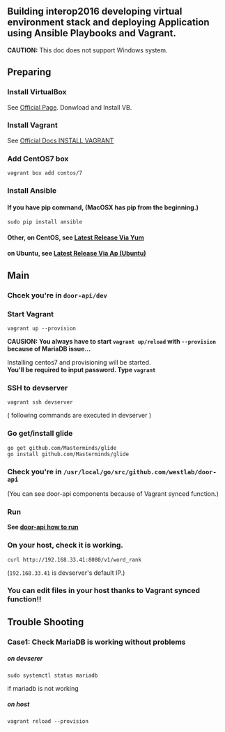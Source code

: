 Building interop2016 developing virtual environment stack and deploying Application using Ansible Playbooks and Vagrant.
-------------------------------------------

**CAUTION:** This doc does not support Windows system.

## Preparing
### Install VirtualBox
See [Official Page](https://www.virtualbox.org/wiki/Downloads). Donwload and Install VB.
### Install Vagrant
See [Official Docs INSTALL VAGRANT](https://www.vagrantup.com/docs/installation/)
### Add CentOS7 box

```
vagrant box add contos/7
```
### Install Ansible
#### If you have pip command, (MacOSX has pip from the beginning.)
```
sudo pip install ansible
```
#### Other, on CentOS, see [Latest Release Via Yum ](http://docs.ansible.com/ansible/intro_installation.html#latest-release-via-yum)  
#### on Ubuntu, see [Latest Release Via Ap (Ubuntu)](http://docs.ansible.com/ansible/intro_installation.html#latest-releases-via-apt-ubuntu)


## Main

### Chcek you're in `door-api/dev`
### Start Vagrant
```
vagrant up --provision
```
**CAUSION: You always have to start `vagrant up/reload` with `--provision` because of MariaDB issue...**

Installing centos7 and provisioning will be started.  
**You'll be required to input password. Type `vagrant`**

### SSH to devserver
```
vagrant ssh devserver
```

( following commands are executed in devserver )
### Go get/install glide
```
go get github.com/Masterminds/glide
go install github.com/Masterminds/glide
```
### Check you're in `/usr/local/go/src/github.com/westlab/door-api`
(You can see door-api components because of Vagrant synced function.)
### Run
**See [door-api how to run](https://github.com/westlab/door-api#how-to-run)**

### On your host, check it is working.
```
curl http://192.168.33.41:8080/v1/word_rank
```
(`192.168.33.41` is devserver's default IP.)

### **You can edit files in your host thanks to Vagrant synced function!!**

## Trouble Shooting
### Case1: Check MariaDB is working without problems
##### on devserer
```
sudo systemctl status mariadb
```
if mariadb is not working
##### on host
```
vagrant reload --provision
```
